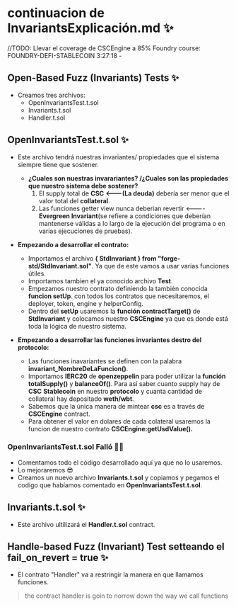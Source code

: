 # continuacion de InvariantsExplicación.md ✨
//TODO: Llevar el coverage de CSCEngine a 85% 
Foundry course: FOUNDRY-DEFI-STABLECOIN
3:27:18 -

## Open-Based Fuzz (Invariants) Tests ✨
- Creamos tres archivos:
  - OpenInvariantsTest.t.sol
  - Invariants.t.sol
  - Handler.t.sol

## OpenInvariantsTest.t.sol ✨
- Este archivo tendrá nuestras invariantes/ propiedades que el sistema siempre tiene que sostener.
  - **¿Cuales son nuestras invarariantes? /¿Cuales son las propiedades que nuestro sistema debe sostener?**
    1. El supply total de **CSC** **<---(La deuda)** debería ser menor que el valor total del **collateral**.
    2. Las funciones getter view nunca deberian revertir <---- **Evergreen Invariant**(se refiere a condiciones que deberían mantenerse válidas a lo largo de la ejecución del programa o en varias ejecuciones de pruebas).

- **Empezando a desarrollar el contrato:**
  - Importamos el archivo **{ StdInvariant } from "forge-std/StdInvariant.sol"**. Ya que de este vamos a usar varias funciones útiles.
  - Importamos tambien el ya conocido archivo **Test**.
  - Empezamos nuestro contrato definiendo la también conocida **funcion setUp**. con todos los contratos que necesitaremos, el deployer, token, engine y helperConfig.
  - Dentro del **setUp** usaremos la **función contractTarget()** de **StdInvariant** y colocamos nuestro **CSCEngine** ya que es donde está toda la lógica de nuestro sistema.

- **Empezando a desarrollar las funciones invariantes destro del protocolo:**
  - Las funciones inavariantes se definen con la palabra **invariant_NombreDeLaFuncion()**.
  - Importamos **IERC20** de **openzeppelin** para poder utilizar la **función totalSupply()** y **balanceOf()**. Para así saber cuanto supply hay de **CSC** **Stablecoin** en nuestro **protocolo** y cuanta cantidad de collateral hay depositado **weth/wbt**. 
  - Sabemos que la única manera de mintear **csc** es a través de **CSCEngine** contract.
  - Para obtener el valor en dolares de cada colateral usaremos la funcion de nuestro contrato **CSCEngine:getUsdValue().**

### OpenInvariantsTest.t.sol Falló 👩‍💻
- Comentamos todo el código desarrollado aquí ya que no lo usaremos.
- Lo mejoraremos 😎
- Creamos un nuevo archivo **Invariants.t.sol** y copiamos y pegamos el codigo que habíamos comentado en **OpenInvariantsTest.t.sol**.

## Invariants.t.sol ✨
- Este archivo ultilizará el **Handler.t.sol** contract.


## Handle-based Fuzz (Invariant) Test setteando el fail_on_revert = true ✨
- El contrato "Handler" va a restringir la manera en que llamamos funciones.
>the contract handler is goin to norrow down the way we call functions

